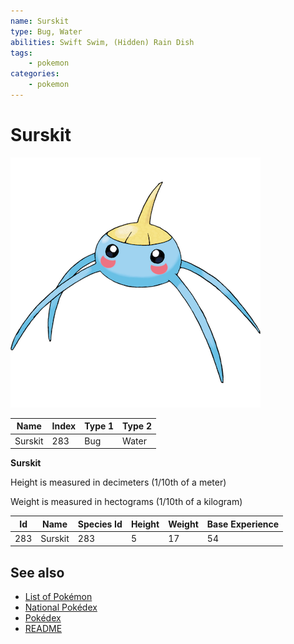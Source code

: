 ```yaml
---
name: Surskit
type: Bug, Water
abilities: Swift Swim, (Hidden) Rain Dish
tags:
    - pokemon
categories:
    - pokemon
---
```


# Surskit


![Surskit](images/283.png)

| **Name** | **Index** | **Type 1** | **Type 2** |
|----|----|----|----|
| Surskit | 283 | Bug | Water  |

**Surskit** 


Height is measured in decimeters (1/10th of a meter)

Weight is measured in hectograms (1/10th of a kilogram)

| **Id** | **Name** | **Species Id** | **Height** | **Weight** | **Base Experience** |
|--------|----------|----------------|------------|------------|---------------------|
| 283 | Surskit | 283 | 5 | 17 | 54 |


## See also

- [List of Pokémon](../pokemon.md)
- [National Pokédex](../national_pokedex.md)
- [Pokédex](../pokedex.md)
- [README](../README.md)
